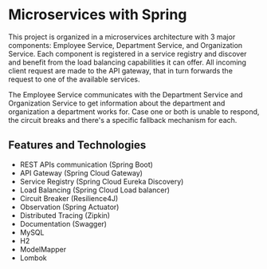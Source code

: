 # Microservices with Spring

This project is organized in a microservices architecture with 3 major components: Employee Service, Department Service, and Organization Service. Each component is registered in a service registry and discover and benefit from the load balancing capabilities it can offer. All incoming client request are made to the API gateway, that in turn forwards the request to one of the available services.

The Employee Service communicates with the Department Service and Organization Service to get information about the department and organization a department works for. Case one or both is unable to respond, the circuit breaks and there's a specific fallback mechanism for each.

## Features and Technologies
- REST APIs communication (Spring Boot)
- API Gateway (Spring Cloud Gateway)
- Service Registry (Spring Cloud Eureka Discovery)
- Load Balancing (Spring Cloud Load balancer)
- Circuit Breaker (Resilience4J)
- Observation (Spring Actuator)
- Distributed Tracing (Zipkin)
- Documentation (Swagger)
- MySQL
- H2
- ModelMapper
- Lombok
